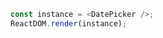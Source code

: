 <!--start-code-->

```js
const instance = <DatePicker />;
ReactDOM.render(instance);
```

<!--end-code-->
